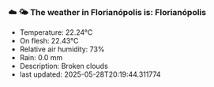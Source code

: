 ### ☁️ 🌤️  The weather in Florianópolis is: Florianópolis

- Temperature: 22.24°C
- On flesh: 22.43°C
- Relative air humidity: 73%
- Rain: 0.0 mm
- Description: Broken clouds
- last updated: 2025-05-28T20:19:44.311774
